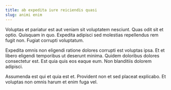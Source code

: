 ```yaml
---
title: ab expedita iure reiciendis quasi
slug: animi enim
---
```


Voluptas et pariatur est aut veniam sit voluptatem nesciunt. Quas odit sit et optio. Quisquam in quo. Expedita adipisci sed molestias repellendus rem fugit non. Fugiat corrupti voluptatum.

Expedita omnis non eligendi ratione dolores corrupti est voluptas ipsa. Et et libero eligendi temporibus ut deserunt minima. Quidem doloribus dolores consectetur est. Est quia quis eos eaque eum. Non blanditiis dolorem adipisci.

Assumenda est qui et quia est et. Provident non et sed placeat explicabo. Et voluptas non omnis harum et enim fuga vel.
